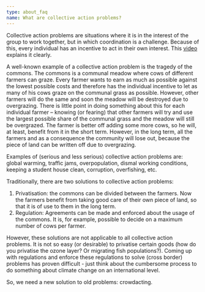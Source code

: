 ```yaml
---
type: about_faq
name: What are collective action problems?
---
```

Collective action problems are situations where it is in the interest of the group to work together, but in which coordination is a challenge. Because of this, every individual has an incentive to act in their own interest. This [video](https://www.youtube.com/watch?v=p3KlgxYhDbk) explains it clearly.

A well-known example of a collective action problem is the tragedy of the commons. The commons is a communal meadow where cows of different farmers can graze. Every farmer wants to earn as much as possible against the lowest possible costs and therefore has the individual incentive to let as many of his cows graze on the communal grass as possible. However, other farmers will do the same and soon the meadow will be destroyed due to overgrazing. There is little point in doing something about this for each individual farmer – knowing (or fearing) that other farmers will try and use the largest possible share of the communal grass and the meadow will still be overgrazed. The farmer is better off adding some more cows, so he will, at least, benefit from it in the short term. However, in the long term, all the farmers and as a consequence the community will lose out, because the piece of land can be written off due to overgrazing.

Examples of (serious and less serious) collective action problems are: global warming, traffic jams, overpopulation, dismal working conditions, keeping a student house clean, corruption, overfishing, etc.

Traditionally, there are two solutions to collective action problems:

1. Privatisation: the commons can be divided between the farmers. Now the farmers benefit from taking good care of their own piece of land, so that it is of use to them in the long term.
2. Regulation: Agreements can be made and enforced about the usage of the commons. It is, for example, possible to decide on a maximum number of cows per farmer.

However, these solutions are not applicable to all collective action problems. It is not so easy (or desirable) to privatise certain goods (how do you privatise the ozone layer? Or migrating fish populations?). Coming up with regulations and enforce these regulations to solve (cross border) problems has proven difficult - just think about the cumbersome process to do something about climate change on an international level.

So, we need a new solution to old problems: crowdacting.
